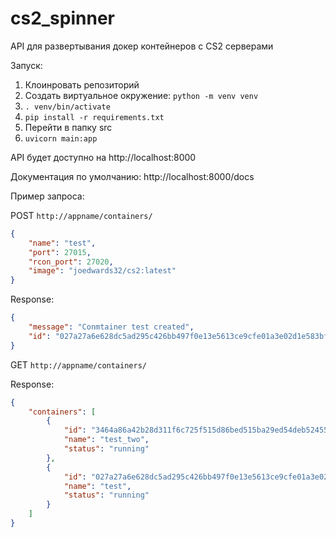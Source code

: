 # cs2_spinner
API для развертывания докер контейнеров с CS2 серверами

Запуск:

1. Клоинровать репозиторий
2. Создать виртуальное окружение: `python -m venv venv`
3. `. venv/bin/activate`
4. `pip install -r requirements.txt`
5. Перейти в папку src
6. `uvicorn main:app`

API будет доступно на http://localhost:8000


Документация по умолчанию: http://localhost:8000/docs


Пример запроса:

POST `http://appname/containers/`

```json
{
    "name": "test",
    "port": 27015,
    "rcon_port": 27020,
    "image": "joedwards32/cs2:latest"
}

```

Response:

```json
{
    "message": "Conmtainer test created",
    "id": "027a27a6e628dc5ad295c426bb497f0e13e5613ce9cfe01a3e02d1e583bf9249"
}
```



GET `http://appname/containers/`

Response:

```json
{
    "containers": [
        {
            "id": "3464a86a42b28d311f6c725f515d86bed515ba29ed54deb5245545d167cab62c",
            "name": "test_two",
            "status": "running"
        },
        {
            "id": "027a27a6e628dc5ad295c426bb497f0e13e5613ce9cfe01a3e02d1e583bf9249",
            "name": "test",
            "status": "running"
        }
    ]
}
```
